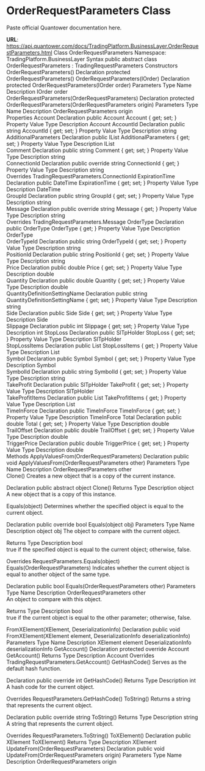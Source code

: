 # OrderRequestParameters Class

Paste official Quantower documentation here.

**URL**: https://api.quantower.com/docs/TradingPlatform.BusinessLayer.OrderRequestParameters.html
Class OrderRequestParameters
Namespace: TradingPlatform.BusinessLayer
Syntax
public abstract class OrderRequestParameters : TradingRequestParameters
Constructors
OrderRequestParameters()
Declaration
protected OrderRequestParameters()
OrderRequestParameters(IOrder)
Declaration
protected OrderRequestParameters(IOrder order)
Parameters
Type	Name	Description
IOrder	order	
OrderRequestParameters(OrderRequestParameters)
Declaration
protected OrderRequestParameters(OrderRequestParameters origin)
Parameters
Type	Name	Description
OrderRequestParameters	origin	
Properties
Account
Declaration
public Account Account { get; set; }
Property Value
Type	Description
Account	
AccountId
Declaration
public string AccountId { get; set; }
Property Value
Type	Description
string	
AdditionalParameters
Declaration
public IList<SettingItem> AdditionalParameters { get; set; }
Property Value
Type	Description
IList<SettingItem>	
Comment
Declaration
public string Comment { get; set; }
Property Value
Type	Description
string	
ConnectionId
Declaration
public override string ConnectionId { get; }
Property Value
Type	Description
string	
Overrides
TradingRequestParameters.ConnectionId
ExpirationTime
Declaration
public DateTime ExpirationTime { get; set; }
Property Value
Type	Description
DateTime	
GroupId
Declaration
public string GroupId { get; set; }
Property Value
Type	Description
string	
Message
Declaration
public override string Message { get; }
Property Value
Type	Description
string	
Overrides
TradingRequestParameters.Message
OrderType
Declaration
public OrderType OrderType { get; }
Property Value
Type	Description
OrderType	
OrderTypeId
Declaration
public string OrderTypeId { get; set; }
Property Value
Type	Description
string	
PositionId
Declaration
public string PositionId { get; set; }
Property Value
Type	Description
string	
Price
Declaration
public double Price { get; set; }
Property Value
Type	Description
double	
Quantity
Declaration
public double Quantity { get; set; }
Property Value
Type	Description
double	
QuantityDefinitionSettingName
Declaration
public string QuantityDefinitionSettingName { get; set; }
Property Value
Type	Description
string	
Side
Declaration
public Side Side { get; set; }
Property Value
Type	Description
Side	
Slippage
Declaration
public int Slippage { get; set; }
Property Value
Type	Description
int	
StopLoss
Declaration
public SlTpHolder StopLoss { get; set; }
Property Value
Type	Description
SlTpHolder	
StopLossItems
Declaration
public List<SlTpHolder> StopLossItems { get; }
Property Value
Type	Description
List<SlTpHolder>	
Symbol
Declaration
public Symbol Symbol { get; set; }
Property Value
Type	Description
Symbol	
SymbolId
Declaration
public string SymbolId { get; set; }
Property Value
Type	Description
string	
TakeProfit
Declaration
public SlTpHolder TakeProfit { get; set; }
Property Value
Type	Description
SlTpHolder	
TakeProfitItems
Declaration
public List<SlTpHolder> TakeProfitItems { get; }
Property Value
Type	Description
List<SlTpHolder>	
TimeInForce
Declaration
public TimeInForce TimeInForce { get; set; }
Property Value
Type	Description
TimeInForce	
Total
Declaration
public double Total { get; set; }
Property Value
Type	Description
double	
TrailOffset
Declaration
public double TrailOffset { get; set; }
Property Value
Type	Description
double	
TriggerPrice
Declaration
public double TriggerPrice { get; set; }
Property Value
Type	Description
double	
Methods
ApplyValuesFrom(OrderRequestParameters)
Declaration
public void ApplyValuesFrom(OrderRequestParameters other)
Parameters
Type	Name	Description
OrderRequestParameters	other	
Clone()
Creates a new object that is a copy of the current instance.

Declaration
public abstract object Clone()
Returns
Type	Description
object	
A new object that is a copy of this instance.

Equals(object)
Determines whether the specified object is equal to the current object.

Declaration
public override bool Equals(object obj)
Parameters
Type	Name	Description
object	obj	
The object to compare with the current object.

Returns
Type	Description
bool	
true if the specified object is equal to the current object; otherwise, false.

Overrides
RequestParameters.Equals(object)
Equals(OrderRequestParameters)
Indicates whether the current object is equal to another object of the same type.

Declaration
public bool Equals(OrderRequestParameters other)
Parameters
Type	Name	Description
OrderRequestParameters	other	
An object to compare with this object.

Returns
Type	Description
bool	
true if the current object is equal to the other parameter; otherwise, false.

FromXElement(XElement, DeserializationInfo)
Declaration
public void FromXElement(XElement element, DeserializationInfo deserializationInfo)
Parameters
Type	Name	Description
XElement	element	
DeserializationInfo	deserializationInfo	
GetAccount()
Declaration
protected override Account GetAccount()
Returns
Type	Description
Account	
Overrides
TradingRequestParameters.GetAccount()
GetHashCode()
Serves as the default hash function.

Declaration
public override int GetHashCode()
Returns
Type	Description
int	
A hash code for the current object.

Overrides
RequestParameters.GetHashCode()
ToString()
Returns a string that represents the current object.

Declaration
public override string ToString()
Returns
Type	Description
string	
A string that represents the current object.

Overrides
RequestParameters.ToString()
ToXElement()
Declaration
public XElement ToXElement()
Returns
Type	Description
XElement	
UpdateFrom(OrderRequestParameters)
Declaration
public void UpdateFrom(OrderRequestParameters origin)
Parameters
Type	Name	Description
OrderRequestParameters	origin